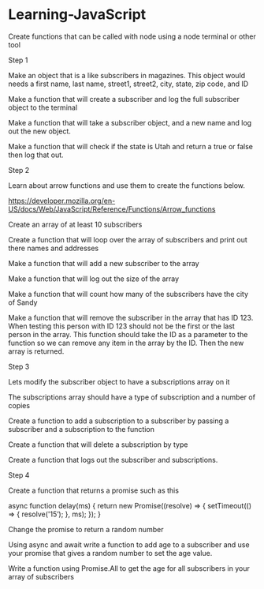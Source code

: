 # Learning-JavaScript
Create functions that can be called with node using a node terminal or other tool  

Step 1 

Make an object that is a like subscribers in magazines.  This object would needs a first name, last name, street1, street2, city, state, zip code, and ID 

Make a function that will create a subscriber and log the full subscriber object to the terminal 

Make a function that will take a subscriber object, and a new name and log out the new object. 

Make a function that will check if the state is Utah and return a true or false then log that out. 

Step 2 

Learn about arrow functions and use them to create the functions below. 

https://developer.mozilla.org/en-US/docs/Web/JavaScript/Reference/Functions/Arrow_functions 

Create an array of at least 10 subscribers 

Create a function that will loop over the array of subscribers and print out there names and addresses 

Make a function that will add a new subscriber to the array 

Make a function that will log out the size of the array 

Make a function that will count how many of the subscribers have the city of Sandy 

Make a function that will remove the subscriber in the array that has ID 123.  When testing this person with ID 123 should not be the first or the last person in the array.  This function should take the ID as a parameter to the function so we can remove any item in the array by the ID.  Then the new array is returned. 

Step 3 

Lets modify the subscriber object to have a subscriptions array on it 

The subscriptions array should have a type of subscription and a number of copies 

Create a function to add a subscription to a subscriber by passing a subscriber and a subscription to the function 

Create a function that will delete a subscription by type 

Create a function that logs out the subscriber and subscriptions. 

 

Step 4  

Create a function that returns a promise such as this 

async function delay(ms) { 
    return new Promise((resolve) => { 
        setTimeout(() => { 
            resolve('15’); 
        }, ms); 
    }); 
} 

Change the promise to return a random number 

Using async and await write a function to add age to a subscriber and use your promise that gives a random number to set the age value. 

Write a function using Promise.All to get the age for all subscribers in your array of subscribers 

 

 

 
